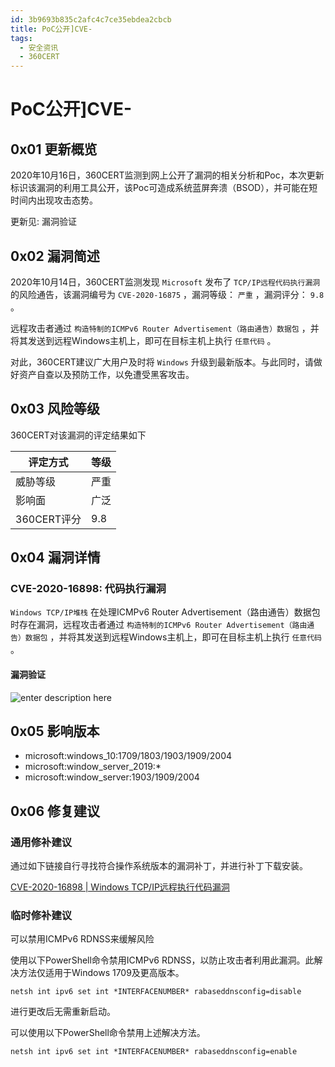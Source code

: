 ```yaml
---
id: 3b9693b835c2afc4c7ce35ebdea2cbcb
title: PoC公开]CVE-
tags: 
  - 安全资讯
  - 360CERT
---
```


# PoC公开]CVE-

0x01 更新概览
---------


2020年10月16日，360CERT监测到网上公开了漏洞的相关分析和Poc，本次更新标识该漏洞的利用工具公开，该Poc可造成系统蓝屏奔溃（BSOD），并可能在短时间内出现攻击态势。


更新见: 漏洞验证 


0x02 漏洞简述
---------


2020年10月14日，360CERT监测发现 `Microsoft` 发布了 `TCP/IP远程代码执行漏洞` 的风险通告，该漏洞编号为 `CVE-2020-16875` ，漏洞等级： `严重` ，漏洞评分： `9.8` 。


远程攻击者通过 `构造特制的ICMPv6 Router Advertisement（路由通告）数据包` ，并将其发送到远程Windows主机上，即可在目标主机上执行 `任意代码` 。


对此，360CERT建议广大用户及时将 `Windows` 升级到最新版本。与此同时，请做好资产自查以及预防工作，以免遭受黑客攻击。


0x03 风险等级
---------


360CERT对该漏洞的评定结果如下




| 评定方式 | 等级 |
| --- | --- |
| 威胁等级 | 严重 |
| 影响面 | 广泛 |
| 360CERT评分 | 9.8 |


0x04 漏洞详情
---------


### CVE-2020-16898: 代码执行漏洞


 `Windows TCP/IP堆栈` 在处理ICMPv6 Router Advertisement（路由通告）数据包时存在漏洞，远程攻击者通过 `构造特制的ICMPv6 Router Advertisement（路由通告）数据包` ，并将其发送到远程Windows主机上，即可在目标主机上执行 `任意代码` 。


#### 漏洞验证


![enter description here](https://p403.ssl.qhimgs4.com/t01a5d6bbab887c4525.png)


0x05 影响版本
---------


* microsoft:windows\_10:1709/1803/1903/1909/2004
* microsoft:window\_server\_2019:*
* microsoft:window\_server:1903/1909/2004


0x06 修复建议
---------


### 通用修补建议


通过如下链接自行寻找符合操作系统版本的漏洞补丁，并进行补丁下载安装。


[CVE-2020-16898 | Windows TCP/IP远程执行代码漏洞](https://portal.msrc.microsoft.com/en-US/security-guidance/advisory/CVE-2020-16898)


### 临时修补建议


可以禁用ICMPv6 RDNSS来缓解风险


使用以下PowerShell命令禁用ICMPv6 RDNSS，以防止攻击者利用此漏洞。此解决方法仅适用于Windows 1709及更高版本。



```
netsh int ipv6 set int *INTERFACENUMBER* rabaseddnsconfig=disable

```
进行更改后无需重新启动。


可以使用以下PowerShell命令禁用上述解决方法。



```
netsh int ipv6 set int *INTERFACENUMBER* rabaseddnsconfig=enable

```
